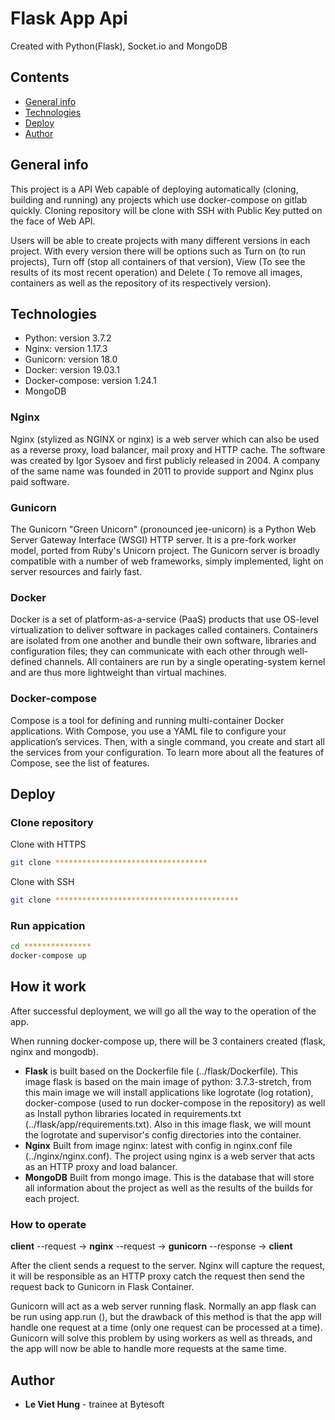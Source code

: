 # Flask App Api
Created with Python(Flask), Socket.io and MongoDB

## Contents
* [General info](#general-info)
* [Technologies](#technologies)
* [Deploy](#deploy)
* [Author](#author)

## General info
This project is a API Web capable of deploying automatically (cloning, building and running) any projects which use docker-compose on gitlab quickly. Cloning repository will be clone with SSH with Public Key putted on the face of Web API.

Users will be able to create projects with many different versions in each project. With every version there will be options such as Turn on (to run projects), Turn off (stop all containers of that version), View (To see the results of its most recent operation) and Delete ( To remove all images, containers as well as the repository of its respectively version).

## Technologies
* Python: version 3.7.2
* Nginx: version 1.17.3
* Gunicorn: version 18.0
* Docker: version 19.03.1
* Docker-compose: version 1.24.1
* MongoDB

### Nginx
Nginx (stylized as NGINX or nginx) is a web server which can also be used as a reverse proxy, load balancer, mail proxy and HTTP cache. The software was created by Igor Sysoev and first publicly released in 2004. A company of the same name was founded in 2011 to provide support and Nginx plus paid software.

### Gunicorn
The Gunicorn "Green Unicorn" (pronounced jee-unicorn) is a Python Web Server Gateway Interface (WSGI) HTTP server. It is a pre-fork worker model, ported from Ruby's Unicorn project. The Gunicorn server is broadly compatible with a number of web frameworks, simply implemented, light on server resources and fairly fast.

### Docker
Docker is a set of platform-as-a-service (PaaS) products that use OS-level virtualization to deliver software in packages called containers. Containers are isolated from one another and bundle their own software, libraries and configuration files; they can communicate with each other through well-defined channels. All containers are run by a single operating-system kernel and are thus more lightweight than virtual machines.

### Docker-compose
Compose is a tool for defining and running multi-container Docker applications. With Compose, you use a YAML file to configure your application’s services. Then, with a single command, you create and start all the services from your configuration. To learn more about all the features of Compose, see the list of features.

## Deploy
### Clone repository
Clone with HTTPS
~~~bash
git clone **********************************
~~~

Clone with SSH
~~~bash
git clone *****************************************
~~~
### Run appication
~~~bash
cd ***************
docker-compose up
~~~
## How it work

After successful deployment, we will go all the way to the operation of the app.

When running docker-compose up, there will be 3 containers created (flask, nginx and mongodb).

* **Flask** is built based on the Dockerfile file (../flask/Dockerfile). This image flask is based on the main image of python: 3.7.3-stretch, from this main image we will install applications like logrotate (log rotation), docker-compose (used to run docker-compose in the repository) as well as Install python libraries located in requirements.txt (../flask/app/requirements.txt). Also in this image flask, we will mount the logrotate and supervisor's config directories into the container.
* **Nginx** Built from image nginx: latest with config in nginx.conf file (../nginx/nginx.conf). The project using nginx is a web server that acts as an HTTP proxy and load balancer.
* **MongoDB** Built from mongo image. This is the database that will store all information about the project as well as the results of the builds for each project.

### How to operate
**client** --request -> **nginx** --request -> **gunicorn** --response -> **client**

After the client sends a request to the server. Nginx will capture the request, it will be responsible as an HTTP proxy catch the request then send the request back to Gunicorn in Flask Container.

Gunicorn will act as a web server running flask. Normally an app flask can be run using app.run (), but the drawback of this method is that the app will handle one request at a time (only one request can be processed at a time). Gunicorn will solve this problem by using workers as well as threads, and the app will now be able to handle more requests at the same time.


## Author
* **Le Viet Hung** - trainee at Bytesoft

